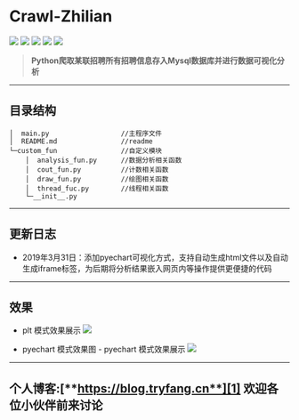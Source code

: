**Crawl-Zhilian**
=============
![](https://img.shields.io/badge/pymysql-0.9.3-brightgreen.svg) ![](https://img.shields.io/badge/requests-2.21.0-green.svg) ![](https://img.shields.io/badge/matplotlib-3.0.3-yellowgreen.svg) ![](https://img.shields.io/badge/beautifulsoup4-4.7.1-yellow.svg) ![](https://img.shields.io/badge/xpinyin-0.5.6-orange.svg)

> **Python爬取某联招聘所有招聘信息存入Mysql数据库并进行数据可视化分析**



---------------
**目录结构**
------
```
│  main.py                  //主程序文件
│  README.md                //readme
└─custom_fun                //自定义模块
    │  analysis_fun.py      //数据分析相关函数
    │  cout_fun.py          //计数相关函数
    │  draw_fun.py          //绘图相关函数
    │  thread_fuc.py        //线程相关函数
    └─__init__.py  
```
    

-----------------------
更新日志
-------
 - 2019年3月31日：添加pyechart可视化方式，支持自动生成html文件以及自动生成iframe标签，为后期将分析结果嵌入网页内等操作提供更便捷的代码


-------------------------------------------------------

效果
----
 - plt 模式效果展示
![](https://blog.tryfang.cn/usr/images/demo.png)

 - pyechart 模式效果图	 - pyechart 模式效果展示
![](https://blog.tryfang.cn/usr/images/demo2.png)


--------------


个人博客:[**https://blog.tryfang.cn**][1] 欢迎各位小伙伴前来讨论
-------------------------------------------------------


[1]:https://blog.tryfang.cn
